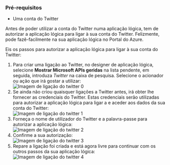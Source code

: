### <a name="prerequisites"></a>Pré-requisitos
* Uma conta do Twitter 

Antes de poder utilizar a conta do Twitter numa aplicação lógica, tem de autorizar a aplicação lógica para ligar à sua conta do Twitter. Felizmente, pode fazê-facilmente na sua aplicação lógica no Portal do Azure. 

Eis os passos para autorizar a aplicação lógica para ligar à sua conta do Twitter:

1. Para criar uma ligação ao Twitter, no designer de aplicação lógica, selecione **Mostrar Microsoft APIs geridas** na lista pendente, em seguida, introduza *Twitter* na caixa de pesquisa. Selecione o acionador ou ação que irá gostar a utilizar:  
   ![Imagem de ligação do twitter 0](./media/connectors-create-api-twitter/twitter-0.png)
2. Se ainda não criou quaisquer ligações a Twitter antes, irá obter lhe fornecer as credenciais do Twitter. Estas credenciais serão utilizadas para autorizar a aplicação lógica para ligar a e aceder aos dados da sua conta do Twitter:  
   ![Imagem de ligação do twitter 1](./media/connectors-create-api-twitter/twitter-1.png)  
3. Forneça o nome de utilizador do Twitter e a palavra-passe para autorizar a aplicação lógica:  
   ![Imagem de ligação do twitter 2](./media/connectors-create-api-twitter/twitter-2.png)  
4. Confirme a sua autorização:  
   ![Imagem de ligação do twitter 3](./media/connectors-create-api-twitter/twitter-3.png)  
5. Repare a ligação foi criada e está agora livre para continuar com os outros passos da sua aplicação lógica:  
   ![Imagem de ligação do twitter 4](./media/connectors-create-api-twitter/twitter-4.png)

